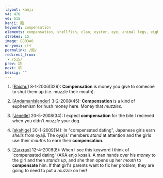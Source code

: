```yaml
---
layout: kanji
v4: 476
v6: 515
kanji: 賠
keyword: compensation
elements: compensation, shellfish, clam, oyster, eye, animal legs, eight, muzzle, vase, stand up, mouth
strokes: 15
image: E8B3A0
on-yomi: バイ
permalink: /賠/
redirect_from:
 - /515/
prev: 諮
next: 培
heisig: ""
---
```


1) [<a href="http://kanji.koohii.com/profile/Raichu">Raichu</a>] 8-1-2006(329): <strong>Compensation</strong> is money you give to someone to shut them up (i.e. muzzle their mouth).

2) [<a href="http://kanji.koohii.com/profile/AndamanIslander">AndamanIslander</a>] 3-2-2008(45): <strong>Compensation</strong> is a kind of euphemism for hush money here. Money that <em>muzzles</em>.

3) [<a href="http://kanji.koohii.com/profile/Jenelle">Jenelle</a>] 20-5-2008(34): I expect<strong> compensation</strong> for the bite I recieved when you didn&#039;t <em>muzzle</em> your dog.

4) [<a href="http://kanji.koohii.com/profile/akahige">akahige</a>] 30-1-2009(14): In &quot;compensated dating&quot;, Japanese girls earn <em>shells</em> from oyaji. The oyajis&#039; members <em>stand</em> at attention and the girls use their <em>mouths</em> to earn their<strong> compensation</strong>.

5) [<a href="http://kanji.koohii.com/profile/Zarxrax">Zarxrax</a>] 12-4-2008(8): When I see this keyword I think of &#039;compensated dating&#039; (AKA enjo kosai). A man hands over his <em>money</em> to the girl and then <em>stands up</em>, and she then opens up her <em>mouth</em> to <strong>compensate</strong> him. If that girl&#039;s parents want to fix her problem, they are going to need to put a <em>muzzle</em> on her!

